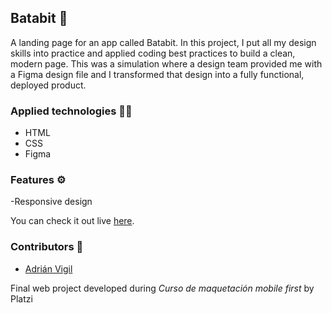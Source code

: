 ## Batabit 🚀

A landing page for an app called Batabit. In this project, I put all my design skills into practice and applied coding best practices to build a clean, modern page. This was a simulation where a design team provided me with a Figma design file and I transformed that design into a fully functional, deployed product.

### Applied technologies 🧑‍💻
- HTML
- CSS
- Figma

### Features ⚙️
-Responsive design 

You can check it out live [here](https://insightvigil.github.io/batabit).

### Contributors 🤝
- [Adrián Vigil](https://github.com/insightvigil)

Final web project developed during _Curso de maquetación mobile first_ by Platzi
